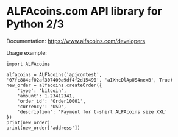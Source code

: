 # ALFAcoins.com API library for Python 2/3

Documentation: https://www.alfacoins.com/developers

Usage example:
```
import ALFAcoins

alfacoins = ALFAcoins('apicontest', '07fc884cf02af307400a9df4f2d15490', 'aIXncDlApUS4nexB', True)
new_order = alfacoins.createOrder({
    'type': 'bitcoin',
    'amount': 1.23412341,
    'order_id': 'Order10001',
    'currency': 'USD',
    'description': 'Payment for t-shirt ALFAcoins size XXL'
})
print(new_order)
print(new_order['address'])
```
